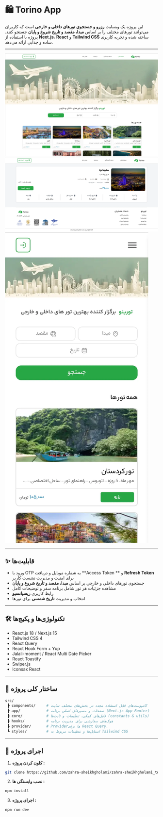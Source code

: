 # 🛍️ Torino App

این پروژه یک وبسایت **رزرو و جستجوی تورهای داخلی و خارجی** است که کاربران می‌توانند تورهای مختلف را بر اساس **مبدا، مقصد و تاریخ شروع و پایان** جستجو کنند. پروژه با استفاده از **Next.js**، **React** و **Tailwind CSS** ساخته شده و تجربه کاربری ساده و جذابی ارائه می‌دهد.

---

![صفحه اصلی سایت](./public/images/screenshot/screenshot_1.webp)
![صفحه جزییات تور](./public/images/screenshot/screenshot_2.webp)
![صفحه اصلی سایت در موبایل](./public/images/screenshot/screenshot_3.webp)

---

## ✨ قابلیت‌ها
- ورود با OTP به شماره موبایل و دریافت **Access Token ** و  **Refresh Token** برای امنیت و مدیریت نشست کاربر
- جستجوی تورهای داخلی و خارجی بر اساس **مبدا، مقصد و تاریخ شروع و پایان**
- مشاهده جزئیات هر تور شامل برنامه سفر و توضیحات کامل
- رابط کاربری **ریسپانسیو**
- انتخاب و مدیریت **تاریخ شمسی** برای تورها

---

## 🛠️ تکنولوژی‌ها و پکیج‌ها
- React.js 18 / Next.js 15 
- Tailwind CSS 4 
- React Query 
- React Hook Form + Yup 
- Jalali-moment / React Multi Date Picker 
- React Toastify
- Swiper.js
- Iconsax React

---

## 🚀 ساختار کلی پروژه

```bash
src/
 ┣ components/     # کامپوننت‌های قابل استفاده مجدد در بخش‌های مختلف سایت
 ┣ app/            # صفحات و مسیرهای اصلی برنامه (Next.js App Router)
 ┣ core/           # فایل‌های کمکی، تنظیمات و ثابت‌ها (constants & utils)
 ┣ hooks/          # هوک‌های سفارشی برای مدیریت برنامه
 ┣ provider/       # Providerها برای React Query. 
 ┗ styles/         # استایل‌ها و تنظیمات مربوط به Tailwind CSS
 ```

---

## 🚀 اجرای پروژه


1. **کلون کردن پروژه  :**

```bash
git clone https://github.com/zahra-sheikhgholami/zahra-sheikhgholami_torino.git
```
2. **نصب وابستگی ها  :**
```bash
npm install
```
3. **اجرای پروژه  :**
```bash
npm run dev
```